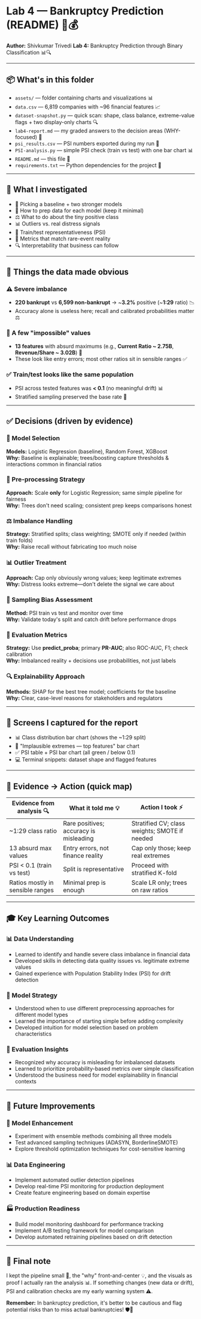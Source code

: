 # Lab 4 — Bankruptcy Prediction (README) 🏢💰

**Author:** Shivkumar Trivedi 
**Lab 4:** Bankruptcy Prediction through Binary Classification 📊🔍  

---

## 📦 What's in this folder

- `assets/` — folder containing charts and visualizations 📊
- `data.csv` — 6,819 companies with ~96 financial features 📈
- `dataset-snapshot.py` — quick scan: shape, class balance, extreme-value flags + two display-only charts 🔍
- `lab4-report.md` — my graded answers to the decision areas (WHY-focused) 📝
- `psi_results.csv` — PSI numbers exported during my run 📄
- `PSI-analysis.py` — simple PSI check (train vs test) with one bar chart 📊
- `README.md` — this file 📖
- `requirements.txt` — Python dependencies for the project 🐍

---

## 🎯 What I investigated

- 🤖 Picking a baseline + two stronger models  
- 🔧 How to prep data for each model (keep it minimal)  
- ⚖️ What to do about the tiny positive class  
- 📊 Outliers vs. real distress signals  
- 🎯 Train/test representativeness (PSI)  
- 📏 Metrics that match rare-event reality  
- 🔍 Interpretability that business can follow

---

## 🔎 Things the data made obvious

### ⚠️ Severe imbalance
- **220 bankrupt** vs **6,599 non-bankrupt** → ~**3.2%** positive (~**1:29** ratio) 📉
- Accuracy alone is useless here; recall and calibrated probabilities matter ⚖️

### 🚨 A few "impossible" values
- **13 features** with absurd maximums (e.g., **Current Ratio ~ 2.75B**, **Revenue/Share ~ 3.02B**) 💸  
- These look like entry errors; most other ratios sit in sensible ranges ✅

### ✅ Train/test looks like the same population
- PSI across tested features was **< 0.1** (no meaningful drift) 📊  
- Stratified sampling preserved the base rate 🎯

---

## ✅ Decisions (driven by evidence)

### 🤖 Model Selection
**Models:** Logistic Regression (baseline), Random Forest, XGBoost  
**Why:** Baseline is explainable; trees/boosting capture thresholds & interactions common in financial ratios

### 🔧 Pre-processing Strategy  
**Approach:** Scale **only** for Logistic Regression; same simple pipeline for fairness  
**Why:** Trees don't need scaling; consistent prep keeps comparisons honest

### ⚖️ Imbalance Handling
**Strategy:** Stratified splits; class weighting; SMOTE only if needed (within train folds)  
**Why:** Raise recall without fabricating too much noise

### 📊 Outlier Treatment
**Approach:** Cap only obviously wrong values; keep legitimate extremes  
**Why:** Distress looks extreme—don't delete the signal we care about

### 🎯 Sampling Bias Assessment
**Method:** PSI train vs test and monitor over time  
**Why:** Validate today's split and catch drift before performance drops

### 📏 Evaluation Metrics
**Strategy:** Use **predict_proba**; primary **PR-AUC**; also ROC-AUC, F1; check calibration  
**Why:** Imbalanced reality + decisions use probabilities, not just labels

### 🔍 Explainability Approach
**Methods:** SHAP for the best tree model; coefficients for the baseline  
**Why:** Clear, case-level reasons for stakeholders and regulators

---

## 📸 Screens I captured for the report

- 📊 Class distribution bar chart (shows the ~1:29 split)  
- 🚨 "Implausible extremes — top features" bar chart  
- ✅ PSI table + PSI bar chart (all green / below 0.1)  
- 💻 Terminal snippets: dataset shape and flagged features

---

## 🧠 Evidence → Action (quick map)

| Evidence from analysis 🔍            | What it told me 💡                     | Action I took ⚡                            |
|--------------------------------------|-----------------------------------------|----------------------------------------------|
| ~1:29 class ratio                    | Rare positives; accuracy is misleading  | Stratified CV; class weights; SMOTE if needed|
| 13 absurd max values                 | Entry errors, not finance reality       | Cap only those; keep real extremes           |
| PSI < 0.1 (train vs test)            | Split is representative                 | Proceed with stratified K-fold               |
| Ratios mostly in sensible ranges     | Minimal prep is enough                  | Scale LR only; trees on raw ratios           |

---

## 🎓 Key Learning Outcomes

### 📊 Data Understanding
- Learned to identify and handle severe class imbalance in financial data
- Developed skills in detecting data quality issues vs. legitimate extreme values
- Gained experience with Population Stability Index (PSI) for drift detection

### 🤖 Model Strategy
- Understood when to use different preprocessing approaches for different model types
- Learned the importance of starting simple before adding complexity
- Developed intuition for model selection based on problem characteristics

### 📏 Evaluation Insights
- Recognized why accuracy is misleading for imbalanced datasets
- Learned to prioritize probability-based metrics over simple classification
- Understood the business need for model explainability in financial contexts

---

## 🚀 Future Improvements

### 🔄 Model Enhancement
- Experiment with ensemble methods combining all three models
- Test advanced sampling techniques (ADASYN, BorderlineSMOTE)
- Explore threshold optimization techniques for cost-sensitive learning

### 📊 Data Engineering
- Implement automated outlier detection pipelines
- Develop real-time PSI monitoring for production deployment
- Create feature engineering based on domain expertise

### 🏭 Production Readiness
- Build model monitoring dashboard for performance tracking
- Implement A/B testing framework for model comparison
- Develop automated retraining pipelines based on drift detection

---

## 🙋 Final note

I kept the pipeline small 🔧, the "why" front-and-center 💡, and the visuals as proof I actually ran the analysis 📊. If something changes (new data or drift), PSI and calibration checks are my early warning system ⚠️.

**Remember:** In bankruptcy prediction, it's better to be cautious and flag potential risks than to miss actual bankruptcies! 🛡️💼